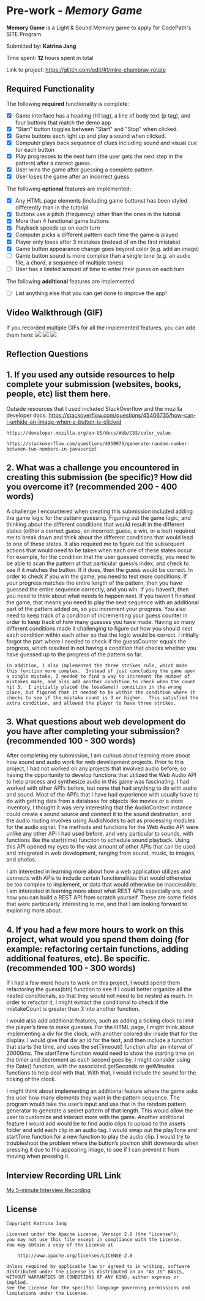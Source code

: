 # Pre-work - *Memory Game*

**Memory Game** is a Light & Sound Memory game to apply for CodePath's SITE Program. 

Submitted by: **Katrina Jang**

Time spent: **12** hours spent in total

Link to project: 
https://glitch.com/edit/#!/mire-chambray-rotate 

## Required Functionality

The following **required** functionality is complete:

* [X] Game interface has a heading (h1 tag), a line of body text (p tag), and four buttons that match the demo app
* [X] "Start" button toggles between "Start" and "Stop" when clicked. 
* [X] Game buttons each light up and play a sound when clicked. 
* [X] Computer plays back sequence of clues including sound and visual cue for each button
* [X] Play progresses to the next turn (the user gets the next step in the pattern) after a correct guess. 
* [X] User wins the game after guessing a complete pattern
* [X] User loses the game after an incorrect guess

The following **optional** features are implemented:

* [X] Any HTML page elements (including game buttons) has been styled differently than in the tutorial
* [X] Buttons use a pitch (frequency) other than the ones in the tutorial
* [X] More than 4 functional game buttons
* [X] Playback speeds up on each turn
* [X] Computer picks a different pattern each time the game is played
* [X] Player only loses after 3 mistakes (instead of on the first mistake)
* [X] Game button appearance change goes beyond color (e.g. add an image)
* [ ] Game button sound is more complex than a single tone (e.g. an audio file, a chord, a sequence of multiple tones)
* [ ] User has a limited amount of time to enter their guess on each turn

The following **additional** features are implemented:

- [ ] List anything else that you can get done to improve the app!

## Video Walkthrough (GIF)

If you recorded multiple GIFs for all the implemented features, you can add them here:
![](https://i.imgur.com/Re0mnsn.gif)
![](https://i.imgur.com/V9iVhnr.gif)
![](https://i.imgur.com/hPmePDp.gif)



## Reflection Questions

## 1. If you used any outside resources to help complete your submission (websites, books, people, etc) list them here. 
Outside resources that I used included StackOverflow and the mozilla developer docs.
    https://stackoverflow.com/questions/45406735/how-can-i-unhide-an-image-when-a-button-is-clicked

    https://developer.mozilla.org/en-US/docs/Web/CSS/color_value
 
    https://stackoverflow.com/questions/4959975/generate-random-number-between-two-numbers-in-javascript


## 2. What was a challenge you encountered in creating this submission (be specific)? How did you overcome it? (recommended 200 - 400 words) 

A challenge I encountered when creating this submission included adding the game logic for the pattern guessing.  Figuring out the game logic, and thinking about the different conditions that would result in the different states (either a correct guess, an incorrect guess, a win, or a lost) required me to break down and think about the different conditions that would lead to one of these states.  It also required me to figure out the subsequent actions that would need to be taken when each one of these states occur.  For example, for the condition that the user guessed correctly, you need to be able to scan the pattern at that particular guess’s index, and check to see if it matches the button.  If it does, then the guess would be correct.  In order to check if you win the game, you need to test more conditions.  If your progress matches the entire length of the pattern, then you have guessed the entire sequence correctly, and you win.  If you haven’t, then you need to think about what needs to happen next.  If you haven’t finished the game, that means you need to play the next sequence with an additional part of the pattern added on, so you increment your progress.  You also need to keep track of a condition of incrementing your guess counter in order to keep track of how many guesses you have made.  Having so many different conditions made it challenging to figure out how you should nest each condition within each other so that the logic would be correct.  I initially forgot the part where I needed to check if the guessCounter equals the progress, which resulted in not having a condition that checks whether you have guessed up to the progress of the pattern so far.  

    In addition, I also implemented the three strikes rule, which made this function more complex.  Instead of just concluding the game upon a single mistake, I needed to find a way to increment the number of mistakes made, and also add another condition to check when the count hit 3.  I initially placed the loseGame() condition in the wrong place, but figured that it needed to be within the condition where it checks to see if the mistake count is 3 or higher.  This satisfied the extra condition, and allowed the player to have three strikes.  


## 3. What questions about web development do you have after completing your submission? (recommended 100 - 300 words) 

After completing my submission, I am curious about learning more about how sound and audio work for web development projects.  Prior to this project, I had not worked on any projects that involved audio before, so having the opportunity to develop functions that utilized the Web Audio API to help process and synthesize audio in this game was fascinating.  I had worked with other API’s before, but none that had anything to do with audio and sound.  Most of the API’s that I have had experience with usually have to do with getting data from a database for objects like movies or a store inventory.  I thought it was very interesting that the AudioContext instance could create a sound source and connect it to the sound destination, and the audio routing involves using AudioNodes to act as processing modules for the audio signal.  The methods and functions for the Web Audio API were unlike any other API I had used before, and very particular to sounds, with functions like the start(time) function to schedule sound playback.  Using this API opened my eyes to the vast amount of other APIs that can be used and integrated in web development, ranging from sound, music, to images, and photos.  

I am interested in learning more about how a web application utilizes and connects with APIs to include certain functionalities that would otherwise be too complex to implement, or data that would otherwise be inaccessible.  I am interested in learning more about what REST APIs especially are, and how you can build a REST API from scratch yourself.  These are some fields that were particularly interesting to me, and that I am looking forward to exploring more about.  


## 4. If you had a few more hours to work on this project, what would you spend them doing (for example: refactoring certain functions, adding additional features, etc). Be specific. (recommended 100 - 300 words) 

If I had a few more hours to work on this project, I would spend them refactoring the guess(btn) function to see if I could better organize all the nested conditionals, so that they would not need to be nested as much.  In order to refactor it, I might extract the conditional to check if the mistakeCount is greater than 3 into another function.  

I would also add additional features, such as adding a ticking clock to limit the player’s time to make guesses. For the HTML page, I might think about implementing a div for the clock, with another colored div inside that for the display.  I would give that div an id for the text, and then include a function that starts the time, and uses the setTimeout() function after an interval of 20000ms.  The startTime function would need to show the starting time on the timer and decrement as each second goes by.  I might consider using the Date() function, with the associated getSeconds or getMinutes functions to help deal with that.  With that, I would include the sound for the ticking of the clock.

I might think about implementing an additional feature where the game asks the user how many elements they want in the pattern sequence.  The program would take the user’s input and use that in the random pattern generator to generate a secret pattern of that length.  This would allow the user to customize and interact more with the game.  Another additional feature I would add would be to find audio clips to upload to the assets folder and add each clip in an audio tag.  I would swap out the playTone and startTone function for a new function to play the audio clip.  I would try to troubleshoot the problem where the button’s position shift downwards when pressing it due to the appearing image, to see if I can prevent it from moving when pressing it.



## Interview Recording URL Link

[My 5-minute Interview Recording](your-link-here)


## License

    Copyright Katrina Jang

    Licensed under the Apache License, Version 2.0 (the "License");
    you may not use this file except in compliance with the License.
    You may obtain a copy of the License at

        http://www.apache.org/licenses/LICENSE-2.0

    Unless required by applicable law or agreed to in writing, software
    distributed under the License is distributed on an "AS IS" BASIS,
    WITHOUT WARRANTIES OR CONDITIONS OF ANY KIND, either express or implied.
    See the License for the specific language governing permissions and
    limitations under the License.
